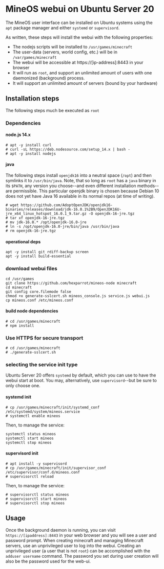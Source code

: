 # MineOS webui on Ubuntu Server 20

The MineOS user interface can be installed on Ubuntu systems using the `apt` package manager and either `systemd` or `supervisord`.

As written, these steps will install the webui with the following properties:

* The nodejs scripts will be installed to `/usr/games/minecraft`
* The user-data (servers, world config, etc.) will be in `/var/games/minecraft`
* The webui will be accessible at https://[ip-address]:8443 in your browser
* It will run as `root`, and support an unlimited amount of users with one daemonized (background) process.
* It will support an unlimited amount of servers (bound by your hardware)

## Installation steps

The following steps much be executed as `root`

### Dependencies

#### node.js 14.x

```
# apt -y install curl
# curl -sL https://deb.nodesource.com/setup_14.x | bash -
# apt -y install nodejs
```
#### java

The following steps install `openjdk16` into a neutral space (`/opt`) and then symlinks it to `/usr/bin/java`. Note, that so long as `root` has a `java` binary in its `$PATH`, any version you choose--and even different installation methods--are permissible. This particular openjdk binary is chosen because Debian 10 does not yet have Java 16 available in its normal repos (at time of writing).  

```
# wget https://github.com/AdoptOpenJDK/openjdk16-binaries/releases/download/jdk-16.0.1%2B9/OpenJDK16U-jre_x64_linux_hotspot_16.0.1_9.tar.gz -O openjdk-16-jre.tgz
# tar xf openjdk-16-jre.tgz
# mv jdk-16.0.* /opt/openjdk-16.0-jre
# ln -s /opt/openjdk-16.0-jre/bin/java /usr/bin/java
# rm openjdk-16-jre.tgz

```

#### operational deps
```
apt -y install git rdiff-backup screen
apt -y install build-essential
```

### download webui files
```
cd /usr/games
git clone https://github.com/hexparrot/mineos-node minecraft
cd minecraft
git config core.filemode false
chmod +x generate-sslcert.sh mineos_console.js service.js webui.js
cp mineos.conf /etc/mineos.conf
```

#### build node dependencies
```
# cd /usr/games/minecraft
# npm install
```

### Use HTTPS for secure transport

```
# cd /usr/games/minecraft
# ./generate-sslcert.sh
```

### selecting the service init type

Ubuntu Server 20 offers `systemd` by default, which you can use to have the webui start at boot. You may, alternatively, use `supervisord`--but be sure to only choose one.

#### systemd init

```
# cp /usr/games/minecraft/init/systemd_conf /etc/systemd/system/mineos.service
# systemctl enable mineos
```
Then, to manage the service:
```
systemctl status mineos
systemctl start mineos
systemctl stop mineos
```

#### supervisord init
```
# apt install -y supervisord
# cp /usr/games/minecraft/init/supervisor_conf /etc/supervisor/conf.d/mineos.conf
# supervisorctl reload
```
Then, to manage the service:
```
# supervisorctl status mineos
# supervisorctl start mineos
# supervisorctl stop mineos
```

## Usage

Once the background daemon is running, you can visit `https://[ipaddress]:8443` in your web browser and you will see a user and password prompt. When creating minecraft and managing Minecraft servers, use an unprivileged user to log into the webui. Creating an unprivileged user (a user that is not `root`) can be accomplished with the `adduser username` command. The password you set during user creation will also be the password used for the web-ui.

